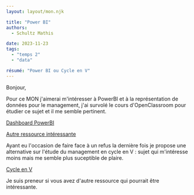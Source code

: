```yaml
---
layout: layout/mon.njk

title: "Power BI"
authors:
  - Schultz Mathis

date: 2023-11-23
tags: 
  - "temps 2"
  - "data"

résumé: "Power BI ou Cycle en V"
---
```


Bonjour,

Pour ce MON j'aimerai m'intéresser à PowerBI et à la représentation de données pour le management, j'ai survolé le cours d'OpenClassroom pour étudier ce sujet et il me semble pertinent.

[Dashboard PowerBI](https://openclassrooms.com/fr/courses/7110891-realisez-des-dashboards-avec-power-bi)

[Autre ressource intéressante](https://jujotte.fr/blog/la-data-visualisation-ou-lart-de-la-representation)

Ayant eu l'occasion de faire face à un refus la dernière fois je propose une alternative sur l'étude du management en cycle en V : sujet qui m'intéresse moins mais me semble plus suceptible de plaire.

[Cycle en V](https://openclassrooms.com/fr/courses/8186936-gerez-un-projet-avec-la-methodologie-cycle-en-v)

Je suis preneur si vous avez d'autre ressource qui pourrait être intéressante.
